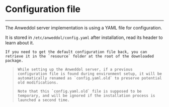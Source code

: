 # Configuration file

----

The Anweddol server implementation is using a YAML file for configuration.

It is stored in `/etc/anweddol/config.yaml` after installation, read its header to learn about it.

```{tip}
If you need to get the default configuration file back, you can retrieve it in the `resource` folder at the root of the downloaded package.
```

> ```{note}
> While setting up the Anweddol server, if a previous configuration file is found during environment setup, it will be automatically renamed as `config.yaml.old` to preserve potential old modifications.
> 
> Note that this `config.yaml.old` file is supposed to be temporary, and will be ignored if the installation process is launched a second time.
> ```
